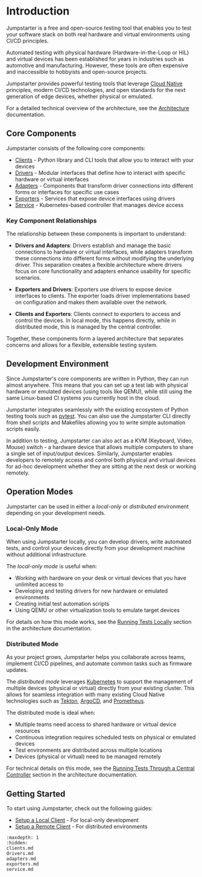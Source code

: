 # Introduction

Jumpstarter is a free and open-source testing tool that enables you to test your
software stack on both real hardware and virtual environments using CI/CD
principles.

Automated testing with physical hardware (Hardware-in-the-Loop or HiL) and
virtual devices has been established for years in industries such as automotive and
manufacturing. However, these tools are often expensive and inaccessible to
hobbyists and open-source projects.

Jumpstarter provides powerful testing tools that leverage [Cloud
Native](https://www.cncf.io/) principles, modern CI/CD technologies, and open
standards for the next generation of edge devices, whether physical or emulated.

For a detailed technical overview of the architecture, see the
[Architecture](../architecture.md) documentation.

## Core Components

Jumpstarter consists of the following core components:

- [Clients](./clients.md) - Python library and CLI tools that allow you to
  interact with your devices
- [Drivers](./drivers.md) - Modular interfaces that define how to interact with
  specific hardware or virtual interfaces
- [Adapters](./adapters.md) - Components that transform driver connections into
  different forms or interfaces for specific use cases
- [Exporters](./exporters.md) - Services that expose device interfaces using
  drivers
- [Service](./service.md) - Kubernetes-based controller that manages device
  access

### Key Component Relationships

The relationship between these components is important to understand:

- **Drivers and Adapters**: Drivers establish and manage the basic connections to hardware or virtual interfaces, while adapters transform these connections into different forms without modifying the underlying driver. This separation creates a flexible architecture where drivers focus on core functionality and adapters enhance usability for specific scenarios.

- **Exporters and Drivers**: Exporters use drivers to expose device interfaces to clients. The exporter loads driver implementations based on configuration and makes them available over the network.

- **Clients and Exporters**: Clients connect to exporters to access and control the devices. In local mode, this happens directly, while in distributed mode, this is managed by the central controller.

Together, these components form a layered architecture that separates concerns and allows for a flexible, extensible testing system.

## Development Environment

Since Jumpstarter's core components are written in Python, they can run almost
anywhere. This means that you can set up a test lab with physical hardware or
emulated devices (using tools like QEMU), while still using the same Linux-based
CI systems you currently host in the cloud.

Jumpstarter integrates seamlessly with the existing ecosystem of Python testing
tools such as [pytest](https://docs.pytest.org/en/stable/). You can also use the
Jumpstarter CLI directly from shell scripts and Makefiles allowing you to write
simple automation scripts easily.

In addition to testing, Jumpstarter can also act as a KVM (Keyboard, Video,
Mouse) switch - a hardware device that allows multiple computers to share a
single set of input/output devices. Similarly, Jumpstarter enables developers to
remotely access and control both physical and virtual devices for ad-hoc
development whether they are sitting at the next desk or working remotely.

## Operation Modes

Jumpstarter can be used in either a *local-only* or *distributed* environment
depending on your development needs.

### Local-Only Mode

When using Jumpstarter locally, you can develop drivers, write automated tests,
and control your devices directly from your development machine without
additional infrastructure.

The *local-only mode* is useful when:

- Working with hardware on your desk or virtual devices that you have unlimited
  access to
- Developing and testing drivers for new hardware or emulated environments
- Creating initial test automation scripts
- Using QEMU or other virtualization tools to emulate target devices

For details on how this mode works, see the [Running Tests
Locally](../architecture.md#local-mode) section in the architecture
documentation.

### Distributed Mode

As your project grows, Jumpstarter helps you collaborate across teams, implement
CI/CD pipelines, and automate common tasks such as firmware updates.

The *distributed mode* leverages [Kubernetes](https://kubernetes.io/) to support
the management of multiple devices (physical or virtual) directly from your
existing cluster. This allows for seamless integration with many existing Cloud
Native technologies such as [Tekton](https://tekton.dev),
[ArgoCD](https://argoproj.github.io/cd/), and
[Prometheus](https://prometheus.io/docs/introduction/overview/).

The distributed mode is ideal when:

- Multiple teams need access to shared hardware or virtual device resources
- Continuous integration requires scheduled tests on physical or emulated
  devices
- Test environments are distributed across multiple locations
- Devices (physical or virtual) need to be managed remotely

For technical details on this mode, see the [Running Tests Through a Central
Controller](../architecture.md#distributed-mode) section in the architecture
documentation.

## Getting Started

To start using Jumpstarter, check out the following guides:

- [Setup a Local Client](../getting-started/setup-local-exporter.md) - For
  local-only development
- [Setup a Remote Client](../getting-started/setup-exporter-client.md) - For
  distributed environments

```{toctree}
:maxdepth: 1
:hidden:
clients.md
drivers.md
adapters.md
exporters.md
service.md
```

